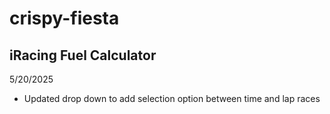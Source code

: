 # crispy-fiesta

## iRacing Fuel Calculator

5/20/2025
- Updated drop down to add selection option between time and lap races
